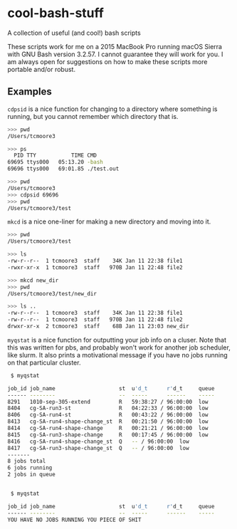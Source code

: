 # cool-bash-stuff
A collection of useful (and cool!) bash scripts

These scripts work for me on a 2015 MacBook Pro running macOS Sierra with GNU Bash version 3.2.57. I cannot guarantee they will work for you. I am always open for suggestions on how to make these scripts more portable and/or robust. 

## Examples
```cdpsid``` is a nice function for changing to a directory where something is running, but you cannot remember which directory that is.
```bash
>>> pwd
/Users/tcmoore3

>>> ps
  PID TTY           TIME CMD
69695 ttys000   05:13.20 -bash
69696 ttys000   69:01.85 ./test.out

>>> pwd
/Users/tcmoore3
>>> cdpsid 69696
>>> pwd
/Users/tcmoore3/test
```

```mkcd``` is a nice one-liner for making a new directory and moving into it.
```bash
>>> pwd
/Users/tcmoore3/test

>>> ls
-rw-r--r--  1 tcmoore3  staff    34K Jan 11 22:38 file1
-rwxr-xr-x  1 tcmoore3  staff   970B Jan 11 22:48 file2

>>> mkcd new_dir
>>> pwd
/Users/tcmoore3/test/new_dir

>>> ls ..
-rw-r--r--  1 tcmoore3  staff    34K Jan 11 22:38 file1
-rw-r--r--  1 tcmoore3  staff   970B Jan 11 22:48 file2
drwxr-xr-x  2 tcmoore3  staff    68B Jan 11 23:03 new_dir

```

```myqstat``` is a nice function for outputting your job info on a cluser. Note that this was written for pbs, and probably won't work for another job scheduler, like slurm. It also prints a motivational message if you have no jobs running on that particular cluster.
```bash
 $ myqstat 

job_id job_name                    st  u'd_t      r'd_t     queue
------ --------                    --  -----      ------    -----
8291   1010-sep-305-extend         R   59:38:27 / 96:00:00  low  
8404   cg-SA-run3-st               R   04:22:33 / 96:00:00  low  
8406   cg-SA-run4-st               R   00:43:22 / 96:00:00  low  
8413   cg-SA-run4-shape-change_st  R   00:21:50 / 96:00:00  low  
8414   cg-SA-run4-shape-change     R   00:21:21 / 96:00:00  low  
8415   cg-SA-run3-shape-change     R   00:17:45 / 96:00:00  low  
8416   cg-SA-run4-shape-change_st  Q   -- / 96:00:00  low  
8417   cg-SA-run3-shape-change_st  Q   -- / 96:00:00  low  
-------
8 jobs total
6 jobs running
2 jobs in queue


 $ myqstat 

job_id job_name                    st  u'd_t      r'd_t     queue
------ --------                    --  -----      ------    -----
YOU HAVE NO JOBS RUNNING YOU PIECE OF SHIT
```
